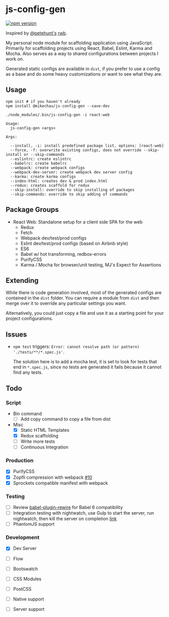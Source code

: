 # js-config-gen

[![npm version](https://badge.fury.io/js/%40mikechau%2Fjs-config-gen.svg)](https://badge.fury.io/js/%40mikechau%2Fjs-config-gen)

Inspired by [@petehunt's](https://github.com/petehunt) [rwb](https://github.com/petehunt/rwb).

My personal node module for scaffolding application using JavaScript. Primarily
for scaffolding projects using React, Babel, Eslint, Karma and Mocha. Also
serves as a way to shared configurations between projects I work on.

Generated static configs are available in `dist`, if you prefer to use a config
as a base and do some heavy customizations or want to see what they are.

## Usage

```
npm init # if you haven't already
npm install @mikechau/js-config-gen --save-dev

./node_modules/.bin/js-config-gen -i react-web
```

```
Usage:
  js-config-gen <args>

Args:

  --install, -i: install predefined package list, options: [react-web]
  --force, -f: overwrite existing configs, does not override --skip-install or --skip-commands
  --eslintrc: create eslintrc
  --babelrc: create babelrc
  --webpack: create webpack configs
  --webpack-dev-server: create webpack dev server config
  --karma: create karma configs
  --index-html: creates dev & prod index.html
  --redux: creates scaffold for redux
  --skip-install: override to skip installing of packages
  --skip-commands: override to skip adding of commands
```

## Package Groups

- React Web: Standalone setup for a client side SPA for the web
  - Redux
  - Fetch
  - Webpack dev/test/prod configs
  - Eslint dev/test/prod configs (based on Airbnb style)
  - ES6
  - Babel w/ hot transforming, redbox-errors
  - PurifyCSS
  - Karma / Mocha for browser/unit testing, MJ's Expect for Assertions

## Extending

While there is code generation involved, most of the generated configs are contained in the `dist` folder. You can require a module from `dist` and then merge over it to override any particular settings you want.

Alternatively, you could just copy a file and use it as a starting point for your project configurations.

## Issues

- `npm test` triggers: `Error: cannot resolve path (or pattern) './tests/**/*.spec.js'`.

  The solution here is to add a mocha test, it is set to look for tests that end in `*.spec.js`, since no tests are generated it fails because it cannot find any tests.

## Todo

### Script

- Bin command
  - [ ] Add copy command to copy a file from dist

- Misc
  - [x] Static HTML Templates
  - [x] Redux scaffolding
  - [ ] Write more tests
  - [ ] Continuous Integration

### Production
- [x] PurifyCSS
- [x] Zopfli compression with webpack [#10](https://github.com/webpack/compression-webpack-plugin/pull/10)
- [x] Sprockets compatible manifest with webpack

### Testing
- [ ] Review [babel-plugin-rewire](https://github.com/speedskater/babel-plugin-rewire/issues/44) for Babel 6 compatibility
- [ ] Integration testing with nightwatch, use Gulp to start the server, run nightwatch, then kill the server on completion [link](http://stackoverflow.com/a/33934969/5578411)
- [ ] PhantomJS support

### Development
- [x] Dev Server
- [ ] Flow
- [ ] Bootswatch
- [ ] CSS Modules
- [ ] PostCSS
- [ ] Native support
- [ ] Server support


